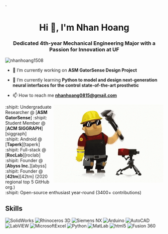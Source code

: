 `<h1 align="center">Hi 👋, I'm Nhan Hoang</h1>
<h3 align="center">Dedicated 4th-year Mechanical Engineering Major with a Passion for Innovation at UF</h3>

<p align="left"> <img src="https://komarev.com/ghpvc/?username=nhanhoang1508&label=Profile%20views&color=0e75b6&style=flat" alt="nhanhoang1508" /> </p>

- 🔭 I’m currently working on **ASM GatorSense Design Project**

- 🌱 I’m currently learning **Python to model and design next-generation neural interfaces for the control state-of-the-art prosthetic**

- 📫 How to reach me **nhanhoang0815@gmail.com**
  
<img align="right" alt="Mechanical Engineering' by the fire." width="350" src="img/tenor.gif" />

:shipit: Undergraduate Researcher @ [**ASM GatorSense**]
:shipit: Student Member @ [**ACM SIGGRAPH**][siggraph]  
:shipit: Android @ [**Taperk**][taperk]  
:shipit: Full-stack @ [**RocLab**][roclab]  
:shipit: Founder @ [**Abyss Inc.**][abyss]  
:shipit: Founder @ [**42tm**][42tm] (2020 regional top 5 GitHub org.)  
:shipit: Open-source enthusiast year-round (3400+ contributions)


## Skills

![SolidWorks](https://img.shields.io/badge/SolidWorks-4EAA25?logo=SolidWorks&logoColor=white&style=for-the-badge)
![Rhinoceros 3D](https://img.shields.io/badge/rhinoceros-801010?logo=rhinoceros&logoColor=white&style=for-the-badge)
![Siemens NX](https://img.shields.io/badge/siemens-009999?logo=siemens&logoColor=white&style=for-the-badge)
![Arduino](https://img.shields.io/badge/arduino-00878F?logo=arduino&logoColor=white&style=for-the-badge)
![AutoCAD](https://img.shields.io/badge/AutoCAD-F8981D?logo=AutoCAD&logoColor=white&style=for-the-badge)
![LabVIEW](https://img.shields.io/badge/labview-FFDB00?logo=labview&logoColor=black&style=for-the-badge)
![MicrosoftExcel](https://img.shields.io/badge/microsoftexcel-217346?logo=microsoftexcel&logoColor=white&style=for-the-badge)
![Python](https://img.shields.io/badge/Python-3776AB?logo=python&logoColor=white&style=for-the-badge)
![MatLab](https://img.shields.io/badge/MatLab-61DAFB?logo=MatLab&logoColor=black&style=for-the-badge)
![html5](https://img.shields.io/badge/html5-E34F26?logo=html5&logoColor=white&style=for-the-badge)
![Fusion 360](https://img.shields.io/badge/Fusion360-3178C6?logo=Fusion360&logoColor=white&style=for-the-badge)



